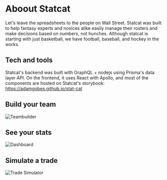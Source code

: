 # Aboout Statcat
Let's leave the spreadsheets to the people on Wall Street. Statcat was built to help fantasy experts and novices alike easily manage their rosters and make decisions based on numbers, not hunches. Although statcat is starting with just basketball, we have football, baseball, and hockey in the works.

## Tech and tools
Statcat's backend was built with GraphQL + nodejs using Prisma's data layer API. On the frontend, it uses React with Apollo, and most of the components are hosted on Statcat's storybook: https://adamgobes.github.io/stat-cat  

## Build your team

![Teambuilder](https://s5.gifyu.com/images/teambuildere24d0f34b4979c8a.gif)


## See your stats 

![Dashboard](https://s5.gifyu.com/images/dashboard.gif)

## Simulate a trade 

![Trade Simulator](https://s5.gifyu.com/images/trade.gif)
